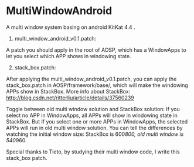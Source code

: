 MultiWindowAndroid
==================

A multi window system basing on android KitKat 4.4 .

1. multi_window_android_v0.1.patch:

A patch you should apply in the root of AOSP, which has a WindowApps to let you select which APP shows in windowing state.


2. stack_box.patch:

After applying the multi_window_android_v0.1.patch, you can apply the stack_box.patch in AOSP/framework/base/, which will make the windowing APPs show in StackBox. 
More info about StackBox: http://blog.csdn.net/ritterliu/article/details/37560239

Toggle between old multi window solution and StackBox solution:
If you select no APP in WindowApps, all APPs will show in windowing state in StackBox. But If you select one or more APPs in WindowApps, the selected APPs will run in old multi window solution. You can tell the differences by watching the initial window size: StackBox is 600*800, old multi window is 540*960.

Special thanks to Tieto, by studying their multi window code, I write this stack_box patch.
